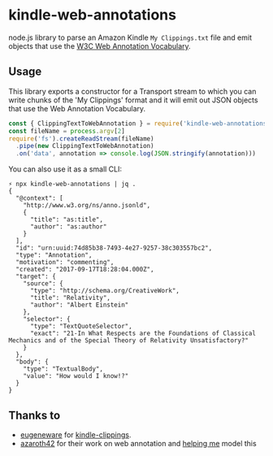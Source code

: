 # kindle-web-annotations

node.js library to parse an Amazon Kindle `My Clippings.txt` file and emit objects that use the [W3C Web Annotation Vocabulary](https://www.w3.org/TR/annotation-vocab/).

## Usage

This library exports a constructor for a Transport stream to which you can write chunks of the 'My Clippings' format and it will emit out JSON objects that use the Web Annotation Vocabulary.

```javascript
const { ClippingTextToWebAnnotation } = require('kindle-web-annotations')
const fileName = process.argv[2]
require('fs').createReadStream(fileName)
  .pipe(new ClippingTextToWebAnnotation)
  .on('data', annotation => console.log(JSON.stringify(annotation)))
```

You can also use it as a small CLI:

```
⚡ npx kindle-web-annotations | jq .
{
  "@context": [
    "http://www.w3.org/ns/anno.jsonld",
    {
      "title": "as:title",
      "author": "as:author"
    }
  ],
  "id": "urn:uuid:74d85b38-7493-4e27-9257-38c303557bc2",
  "type": "Annotation",
  "motivation": "commenting",
  "created": "2017-09-17T18:28:04.000Z",
  "target": {
    "source": {
      "type": "http://schema.org/CreativeWork",
      "title": "Relativity",
      "author": "Albert Einstein"
    },
    "selector": {
      "type": "TextQuoteSelector",
      "exact": "21-In What Respects are the Foundations of Classical Mechanics and of the Special Theory of Relativity Unsatisfactory?"
    }
  },
  "body": {
    "type": "TextualBody",
    "value": "How would I know!?"
  }
}
```

## Thanks to

* [eugeneware](https://github.com/eugeneware) for [kindle-clippings](https://github.com/eugeneware/kindle-clippings).
* [azaroth42](https://github.com/azaroth42) for their work on web annotation and [helping me](https://github.com/w3c/web-annotation/issues/436#issuecomment-330067233) model this
